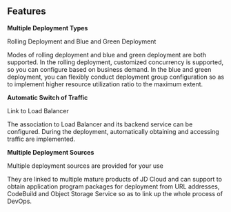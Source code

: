 ## Features

**Multiple Deployment Types**

Rolling Deployment and Blue and Green Deployment

Modes of rolling deployment and blue and green deployment are both supported. In the rolling deployment, customized concurrency is supported, so you can configure based on business demand. In the blue and green deployment, you can flexibly conduct deployment group configuration so as to implement higher resource utilization ratio to the maximum extent.

**Automatic Switch of Traffic**

Link to Load Balancer

The association to Load Balancer and its backend service can be configured. During the deployment, automatically obtaining and accessing traffic are implemented.

**Multiple Deployment Sources**

Multiple deployment sources are provided for your use

They are linked to multiple mature products of JD Cloud and can support to obtain application program packages for deployment from URL addresses, CodeBuild and Object Storage Service so as to link up the whole process of DevOps.
